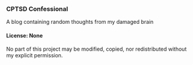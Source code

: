 ### CPTSD Confessional
A blog containing random thoughts from my damaged brain 

#### License: None
No part of this project may be modified, copied, nor redistributed without my explicit permission. 

<!--
**cptsd-confessional/cptsd-confessional** is a ✨ _special_ ✨ repository because its `README.md` (this file) appears on your GitHub profile.

Here are some ideas to get you started:

- 🔭 I’m currently working on ...
- 🌱 I’m currently learning ...
- 👯 I’m looking to collaborate on ...
- 🤔 I’m looking for help with ...
- 💬 Ask me about ...
- 📫 How to reach me: ...
- 😄 Pronouns: ...
- ⚡ Fun fact: ...
-->
